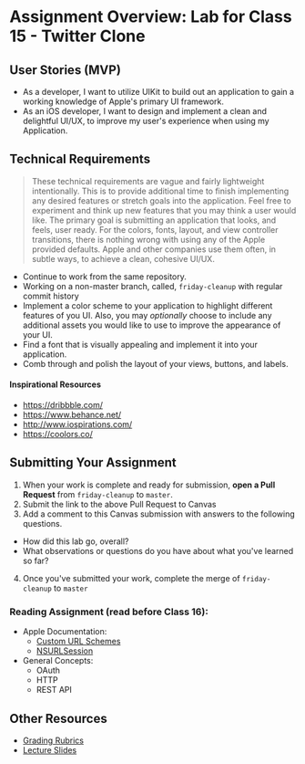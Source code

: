 # Assignment Overview: Lab for Class 15 - Twitter Clone  

## User Stories (MVP)  
 - As a developer, I want to utilize UIKit to build out an application to gain a working knowledge of Apple's primary UI framework.  
 - As an iOS developer, I want to design and implement a clean and delightful UI/UX, to improve my user's experience when using my Application.  

## Technical Requirements  
> These technical requirements are vague and fairly lightweight intentionally. This is to provide additional time to finish implementing any desired features or stretch goals into the application. Feel free to experiment and think up new features that you may think a user would like. The primary goal is submitting an application that looks, and feels, user ready. For the colors, fonts, layout, and view controller transitions, there is nothing wrong with using any of the Apple provided defaults. Apple and other companies use them often, in subtle ways, to achieve a clean, cohesive UI/UX.  

 * Continue to work from the same repository.  
 * Working on a non-master branch, called, `friday-cleanup` with regular commit history  
 * Implement a color scheme to your application to highlight different features of you UI. Also, you may *optionally* choose to include any additional assets you would like to use to improve the appearance of your UI.  
 * Find a font that is visually appealing and implement it into your application.  
 * Comb through and polish the layout of your views, buttons, and labels.  

#### Inspirational Resources  
* https://dribbble.com/
* https://www.behance.net/
* http://www.iospirations.com/
* https://coolors.co/

## Submitting Your Assignment  
1. When your work is complete and ready for submission, **open a Pull Request** from `friday-cleanup` to `master`.  
2. Submit the link to the above Pull Request to Canvas  
3. Add a comment to this Canvas submission with answers to the following questions.  
  - How did this lab go, overall?  
  - What observations or questions do you have about what you've learned so far?  
4. Once you've submitted your work, complete the merge of `friday-cleanup` to `master`  

### Reading Assignment (read **before** Class 16):
* Apple Documentation:
	* [Custom URL Schemes](https://developer.apple.com/library/ios/documentation/iPhone/Conceptual/iPhoneOSProgrammingGuide/Inter-AppCommunication/Inter-AppCommunication.html)
	* [NSURLSession](https://developer.apple.com/library/prerelease/ios/documentation/Foundation/Reference/NSURLSession_class/index.html)
* General Concepts:
	* OAuth
	* HTTP
	* REST API

## Other Resources
* [Grading Rubrics](../../resources/)
* [Lecture Slides](https://www.icloud.com/keynote/0v65mxN1ITSRI5bSVsZbnFKBg#LinkedList)
